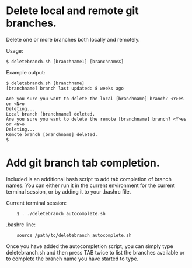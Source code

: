 Delete local and remote git branches.
=====================================

Delete one or more branches both locally and remotely.

Usage:

	$ deletebranch.sh [branchname1] [branchnameX]

Example output:

	$ deletebranch.sh [branchname]
	[branchname] branch last updated: 8 weeks ago
		
	Are you sure you want to delete the local [branchname] branch? <Y>es or <N>o
	Deleting...
	Local branch [branchname] deleted.
	Are you sure you want to delete the remote [branchname] branch? <Y>es or <N>o
	Deleting...
	Remote branch [branchname] deleted.
	$

Add git branch tab completion.
==============================

Included is an additional bash script to add tab completion of branch names. You can either
run it in the current environment for the current terminal session, or by adding it to your
.bashrc file.

Current terminal session:

		$ . ./deletebranch_autocomplete.sh

.bashrc line:

		source /path/to/deletebranch_autocomplete.sh

Once you have added the autocompletion script, you can simply type deletebranch.sh and then press
TAB twice to list the branches available or to complete the branch name you have started to type.
